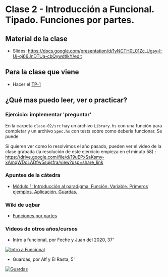 # Clase 2 - Introducción a Funcional. Tipado. Funciones por partes.

## Material de la clase

- Slides: https://docs.google.com/presentation/d/1yNCTH0L01Zc_Ugsy-I-Uj-oj66JnDTUa-cbQywdtlkY/edit

## Para la clase que viene

- Hacer el [TP-1](https://classroom.github.com/a/P1FuMTzM)

## ¿Qué mas puedo leer, ver o practicar?

### Ejercicio: implementar 'preguntar'

En la carpeta `clase-02/src` hay un archivo `Library.hs` con una función para completar y un archivo `Spec.hs` con tests sobre como debería funcionar. Se puede 

Si quieren ver como lo resolvimos el año pasado, pueden ver el video de la clase grabada (la resolución de este ejercicio empieza en el minuto 58) :
https://drive.google.com/file/d/19uEPxSaKsmy-xAmqWDoLADfw5sujsfra/view?usp=share_link

### Apuntes de la cátedra

- [Módulo 1: Introducción al paradigma. Función. Variable. Primeros ejemplos. Aplicación. Guardas.](https://docs.google.com/document/d/1W5BcOmIJMCylqAjqPw1RzPlujycbvNJueh8-Uyc2fMY/edit)

### Wiki de uqbar

- [Funciones por partes](https://wiki.uqbar.org/wiki/articles/funciones-por-partes.html)

### Videos de otros años/cursos

- Intro a funcional, por Feche y Juan del 2020, 37'

[![Intro a Funcional](https://img.youtube.com/vi/7RXgvJiHKoA/0.jpg)](https://www.youtube.com/watch?v=7RXgvJiHKoA "Intro a Funcional")

- Guardas, por Alf y El Rasta, 5'

[![Guardas](https://img.youtube.com/vi/qv5RuZl5iCo/0.jpg)](https://youtu.be/qv5RuZl5iCo "Guardas")

